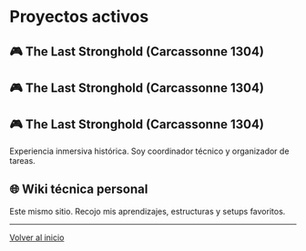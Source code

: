 # Proyectos activos

## 🎮 The Last Stronghold (Carcassonne 1304)
## 🎮 The Last Stronghold (Carcassonne 1304)
## 🎮 The Last Stronghold (Carcassonne 1304)


Experiencia inmersiva histórica. Soy coordinador técnico y organizador de tareas.

## 🌐 Wiki técnica personal

Este mismo sitio. Recojo mis aprendizajes, estructuras y setups favoritos.

---
[Volver al inicio](index.md)
